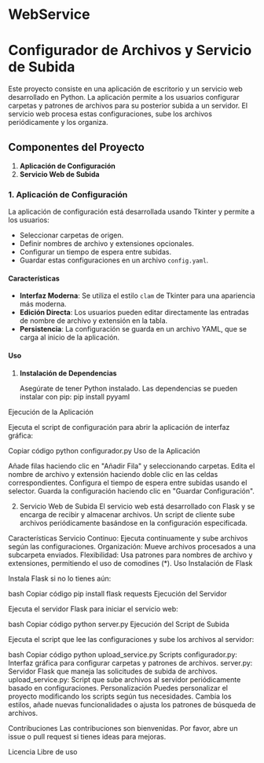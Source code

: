 # WebService

# Configurador de Archivos y Servicio de Subida

Este proyecto consiste en una aplicación de escritorio y un servicio web desarrollado en Python. La aplicación permite a los usuarios configurar carpetas y patrones de archivos para su posterior subida a un servidor. El servicio web procesa estas configuraciones, sube los archivos periódicamente y los organiza.

## Componentes del Proyecto

1. **Aplicación de Configuración**
2. **Servicio Web de Subida**

### 1. Aplicación de Configuración

La aplicación de configuración está desarrollada usando Tkinter y permite a los usuarios:

- Seleccionar carpetas de origen.
- Definir nombres de archivo y extensiones opcionales.
- Configurar un tiempo de espera entre subidas.
- Guardar estas configuraciones en un archivo `config.yaml`.

#### Características

- **Interfaz Moderna**: Se utiliza el estilo `clam` de Tkinter para una apariencia más moderna.
- **Edición Directa**: Los usuarios pueden editar directamente las entradas de nombre de archivo y extensión en la tabla.
- **Persistencia**: La configuración se guarda en un archivo YAML, que se carga al inicio de la aplicación.

#### Uso

1. **Instalación de Dependencias**

   Asegúrate de tener Python instalado. Las dependencias se pueden instalar con pip:
   pip install pyyaml
   
Ejecución de la Aplicación

Ejecuta el script de configuración para abrir la aplicación de interfaz gráfica:

Copiar código
python configurador.py
Uso de la Aplicación

Añade filas haciendo clic en "Añadir Fila" y seleccionando carpetas.
Edita el nombre de archivo y extensión haciendo doble clic en las celdas correspondientes.
Configura el tiempo de espera entre subidas usando el selector.
Guarda la configuración haciendo clic en "Guardar Configuración".

2. Servicio Web de Subida
El servicio web está desarrollado con Flask y se encarga de recibir y almacenar archivos. Un script de cliente sube archivos periódicamente basándose en la configuración especificada.

Características
Servicio Continuo: Ejecuta continuamente y sube archivos según las configuraciones.
Organización: Mueve archivos procesados a una subcarpeta enviados.
Flexibilidad: Usa patrones para nombres de archivo y extensiones, permitiendo el uso de comodines (*).
Uso
Instalación de Flask

Instala Flask si no lo tienes aún:

bash
Copiar código
pip install flask requests
Ejecución del Servidor

Ejecuta el servidor Flask para iniciar el servicio web:

bash
Copiar código
python server.py
Ejecución del Script de Subida

Ejecuta el script que lee las configuraciones y sube los archivos al servidor:

bash
Copiar código
python upload_service.py
Scripts
configurador.py: Interfaz gráfica para configurar carpetas y patrones de archivos.
server.py: Servidor Flask que maneja las solicitudes de subida de archivos.
upload_service.py: Script que sube archivos al servidor periódicamente basado en configuraciones.
Personalización
Puedes personalizar el proyecto modificando los scripts según tus necesidades. Cambia los estilos, añade nuevas funcionalidades o ajusta los patrones de búsqueda de archivos.

Contribuciones
Las contribuciones son bienvenidas. Por favor, abre un issue o pull request si tienes ideas para mejoras.

Licencia
Libre de uso
